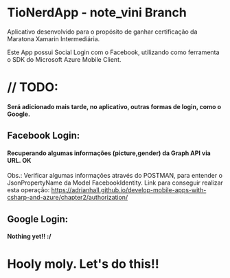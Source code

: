 # TioNerdApp - note_vini Branch
Aplicativo desenvolvido para o propósito de ganhar certificação da Maratona Xamarin Intermediária.

Este App possui Social Login com o Facebook, utilizando como ferramenta o SDK do Microsoft Azure Mobile Client.

# //  TODO:
#### Será adicionado mais tarde, no aplicativo, outras formas de login, como o Google.

## Facebook Login:
#### Recuperando algumas informações (picture,gender) da Graph API via URL. OK
Obs.: Verificar algumas informações através do POSTMAN, para entender o JsonPropertyName da Model FacebookIdentity. 
Link para conseguir realizar esta operação: https://adrianhall.github.io/develop-mobile-apps-with-csharp-and-azure/chapter2/authorization/

## Google Login:
#### Nothing yet!! :/

# Hooly moly. Let's do this!! 
